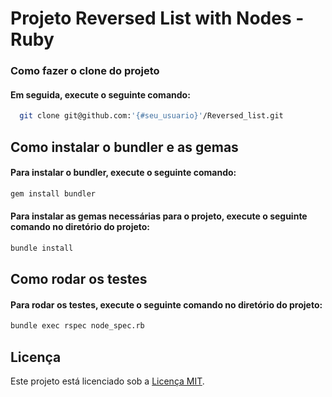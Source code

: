 # Projeto Reversed List with Nodes - Ruby

### Como fazer o clone do projeto

#### Em seguida, execute o seguinte comando:
```bash
  git clone git@github.com:'{#seu_usuario}'/Reversed_list.git
```
## Como instalar o bundler e as gemas

#### Para instalar o bundler, execute o seguinte comando:
```bash
gem install bundler
```
#### Para instalar as gemas necessárias para o projeto, execute o seguinte comando no diretório do projeto:
```bash
bundle install
```

## Como rodar os testes

#### Para rodar os testes, execute o seguinte comando no diretório do projeto:
```bash
bundle exec rspec node_spec.rb
```

## Licença

Este projeto está licenciado sob a [Licença MIT](LICENSE).

